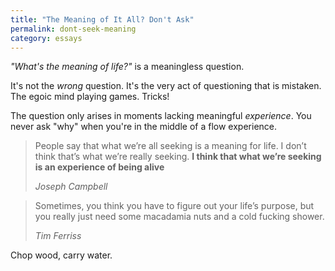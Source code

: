 ```yaml
---
title: "The Meaning of It All? Don't Ask"
permalink: dont-seek-meaning
category: essays
---
```


*"What's the meaning of life?"* is a meaningless question.

It's not the *wrong* question. It's the very act of questioning that is mistaken. The egoic mind playing games. Tricks!

The question only arises in moments lacking meaningful *experience*. You never ask "why" when you're in the middle of a flow experience.

> People say that what we’re all seeking is a meaning for life. I don’t think that’s what we’re really seeking. **I think that what we’re seeking is an experience of being alive**
>
> <cite>Joseph Campbell</cite>

> Sometimes, you think you have to figure out your life’s purpose, but you really just need some macadamia nuts and a cold fucking shower.
>
> <cite>Tim Ferriss</cite>

Chop wood, carry water.
